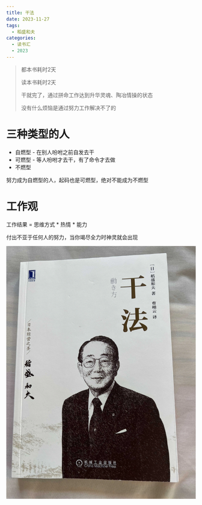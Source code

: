 ```yaml
---
title: 干法
date: 2023-11-27
tags:
  - 稻盛和夫
categories:
  - 读书汇
  - 2023
---
```


> 都本书耗时2天
>
> 读本书耗时2天
>
> 干就完了，通过拼命工作达到升华灵魂、陶冶情操的状态
>
> 没有什么烦恼是通过努力工作解决不了的

# 三种类型的人

- 自燃型 - 在别人吩咐之前自发去干
- 可燃型 - 等人吩咐才去干，有了命令才去做
- 不燃型

努力成为自燃型的人，起码也是可燃型，绝对不能成为不燃型

# 工作观

工作结果 = 思维方式 * 热情 * 能力

付出不亚于任何人的努力，当你竭尽全力时神灵就会出现

![](https://github.com/hfshaobing/picx-images-hosting/raw/master/20231201/IMG_3415.5m4ep0xv55w0.webp)